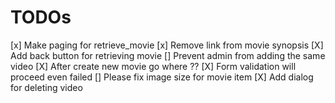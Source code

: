 # TODOs
[x] Make paging for retrieve_movie
[x] Remove link from movie synopsis
[X] Add back button for retrieving movie
[] Prevent admin from adding the same video
[X] After create new movie go where ??
[X] Form validation will proceed even failed
[] Please fix image size for movie item
[X] Add dialog for deleting video